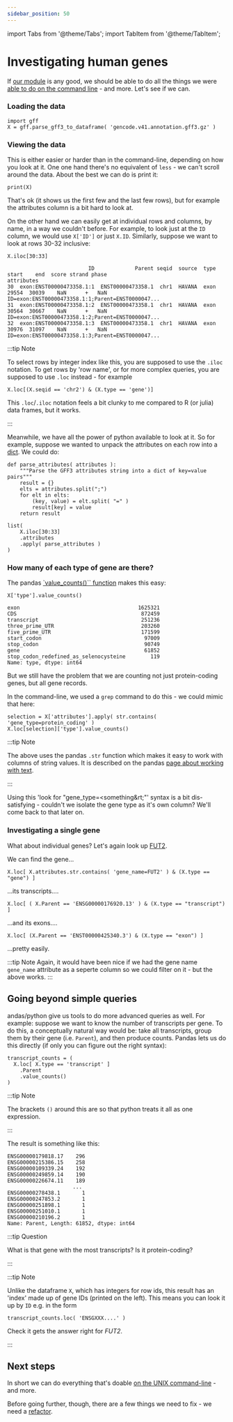 ```yaml
---
sidebar_position: 50
---
```


import Tabs from '@theme/Tabs';
import TabItem from '@theme/TabItem';

# Investigating human genes

If [our module](making_a_module.md) is any good, we should be able to do all the things we were [able to do on
the command line](/bioinformatics/exploring_gene_annotations_in_bash) - and more. Let's see if we can.

### Loading the data

```
import gff
X = gff.parse_gff3_to_dataframe( 'gencode.v41.annotation.gff3.gz' )
```

### Viewing the data

This is either easier or harder than in the command-line, depending on how you look at it. One one hand
there's no equivalent of `less` - we can't scroll around the data. About the best we can do is print it:

```
print(X)
```

That's ok (it shows us the first few and the last few rows), but for example the attributes column is a bit hard
to look at.

On the other hand we can easily get at individual rows and columns, by name, in a way we couldn't before. For
example, to look just at the `ID` column, we would use `X['ID']` or just `X.ID`. Similarly, suppose we want to
look at rows 30-32 inclusive:

```
X.iloc[30:33]
```

                              ID             Parent seqid  source  type  start    end  score strand phase                                         attributes
    30  exon:ENST00000473358.1:1  ENST00000473358.1  chr1  HAVANA  exon  29554  30039    NaN      +   NaN  ID=exon:ENST00000473358.1:1;Parent=ENST0000047...
    31  exon:ENST00000473358.1:2  ENST00000473358.1  chr1  HAVANA  exon  30564  30667    NaN      +   NaN  ID=exon:ENST00000473358.1:2;Parent=ENST0000047...
    32  exon:ENST00000473358.1:3  ENST00000473358.1  chr1  HAVANA  exon  30976  31097    NaN      +   NaN  ID=exon:ENST00000473358.1:3;Parent=ENST0000047...

:::tip Note

To select rows by integer index like this, you are supposed to use the `.iloc` notation. To get rows by 'row
name', or for more complex queries, you are supposed to use `.loc` instead - for example
```
X.loc[(X.seqid == 'chr2') & (X.type == 'gene')]
```

This `.loc`/`.iloc` notation feels a bit clunky to me compared to R (or julia) data frames, but it works.

:::

Meanwhile, we have all the power of python available to look at it. So for example, suppose we wanted to unpack
the attributes on each row into a [dict](https://docs.python.org/3/tutorial/datastructures.html).  We could do:

```
def parse_attributes( attributes ):
	"""Parse the GFF3 attributes string into a dict of key=value pairs"""
	result = {}
	elts = attributes.split(";")
	for elt in elts:
		(key, value) = elt.split( "=" )
		result[key] = value
	return result
	
list(
	X.iloc[30:33]
	.attributes
	.apply( parse_attributes )
)
```

### How many of each type of gene are there?

The pandas [`value_counts()`` function](https://pandas.pydata.org/docs/reference/api/pandas.Series.value_counts.html) makes this
easy:

```
X['type'].value_counts()
```

    exon                                      1625321
    CDS                                        872459
    transcript                                 251236
    three_prime_UTR                            203260
    five_prime_UTR                             171599
    start_codon                                 97009
    stop_codon                                  90749
    gene                                        61852
    stop_codon_redefined_as_selenocysteine        119
    Name: type, dtype: int64

But we still have the problem that we are counting not just protein-coding genes, but all gene records.

In the command-line, we used a `grep` command to do this - we could mimic that here:

```
selection = X['attributes'].apply( str.contains( 'gene_type=protein_coding' )
X.loc[selection]['type'].value_counts()
```

:::tip Note

The above uses the pandas `.str` function which makes it easy to work with columns of string values.
It is described on the pandas [page about working with text](https://pandas.pydata.org/pandas-docs/stable/user_guide/text.html).

:::

Using this 'look for "gene_type=&lt;something&rt;"' syntax is a bit dis-satisfying - couldn't we isolate the
gene type as it's own column?  We'll come back to that later on.

### Investigating a single gene

What about individual genes? Let's again look up [FUT2](https://en.wikipedia.org/wiki/FUT2).

We can find the gene...
```
X.loc[ X.attributes.str.contains( 'gene_name=FUT2' ) & (X.type == "gene") ]
```

...its transcripts....
```
X.loc[ ( X.Parent == 'ENSG00000176920.13' ) & (X.type == "transcript") ]
```

...and its exons....
```
X.loc[ (X.Parent == 'ENST00000425340.3') & (X.type == "exon") ]
```

...pretty easily.

:::tip Note
Again, it would have been nice if we had the gene name `gene_name` attribute as a seperte column so we could
filter on it - but the above works.
:::

## Going beyond simple queries

andas/python give us tools to do more advanced queries as well. For example: suppose we want to know the
number of transcripts per gene. To do this, a conceptually natural way would be: take all transcripts, group
them by their gene (i.e. `Parent`), and then produce counts. Pandas lets us do this directly (if only you can
figure out the right syntax):

```
transcript_counts = (
  X.loc[ X.type == 'transcript' ]
    .Parent
    .value_counts()
)
```

:::tip Note

The brackets `()` around this are so that python treats it all as one expression.

:::


The result is something like this:

    ENSG00000179818.17    296
    ENSG00000215386.15    258
    ENSG00000109339.24    192
    ENSG00000249859.14    190
    ENSG00000226674.11    189
                         ... 
    ENSG00000278438.1       1
    ENSG00000247853.2       1
    ENSG00000251898.1       1
    ENSG00000251010.1       1
    ENSG00000210196.2       1
    Name: Parent, Length: 61852, dtype: int64

:::tip Question

What is that gene with the most transcripts?  Is it protein-coding?

:::

:::tip Note

Unlike the dataframe `X`, which has integers for row ids, this result has an 'index' made up of gene IDs
(printed on the left). This means you can look it up by `ID` e.g. in the form

```
transcript_counts.loc( 'ENSGXXX....' )
```

Check it gets the answer right for *FUT2*.

:::

## Next steps

In short we can do everything that's doable
[on the UNIX command-line](/bioinformatics/exploring_gene_annotations_in_bash) - and more.

Before going further, though, there are a few things we need to fix - we need a [refactor](a_refactor.md).

